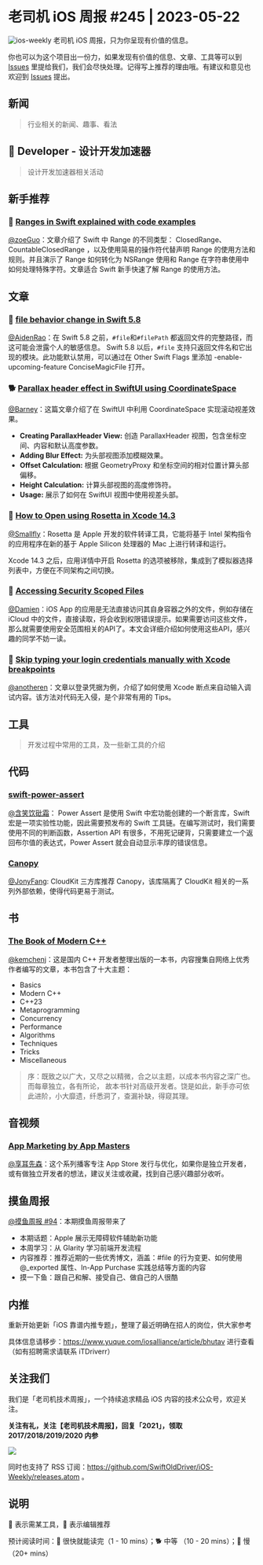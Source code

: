 # 老司机 iOS 周报 #245 | 2023-05-22

![ios-weekly](https://github.com/SwiftOldDriver/iOS-Weekly/blob/master/assets/ios-weekly.png?raw=true)
老司机 iOS 周报，只为你呈现有价值的信息。

你也可以为这个项目出一份力，如果发现有价值的信息、文章、工具等可以到 [Issues](https://github.com/SwiftOldDriver/iOS-Weekly/issues) 里提给我们，我们会尽快处理。记得写上推荐的理由哦。有建议和意见也欢迎到 [Issues](https://github.com/SwiftOldDriver/iOS-Weekly/issues) 提出。

## 新闻

> 行业相关的新闻、趣事、看法

##  Developer - 设计开发加速器

> 设计开发加速器相关活动

## 新手推荐

### 🐎  [Ranges in Swift explained with code examples](https://www.avanderlee.com/swift/ranges-explained/)

[@zoeGuo](https://github.com/zoeGuo)：文章介绍了 Swift 中 Range 的不同类型： ClosedRange、CountableClosedRange ，以及使用简易的操作符代替声明 Range 的使用方法和规则。并且演示了 Range 如何转化为 NSRange 使用和 Range 在字符串使用中如何处理特殊字符。文章适合 Swift 新手快速了解 Range 的使用方法。

## 文章

### 🐎 [file behavior change in Swift 5.8](https://sarunw.com/posts/file-behavior-change/)

[@AidenRao](https://weibo.com/AidenRao)：在 Swift 5.8 之前，`#file`和`#filePath` 都返回文件的完整路径，而这可能会泄露个人的敏感信息。 Swift 5.8 以后，`#file`  支持只返回文件名和它出现的模块。此功能默认禁用，可以通过在 Other Swift Flags 里添加 -enable-upcoming-feature ConciseMagicFile 打开。

### 🐕 [Parallax header effect in SwiftUI using CoordinateSpace](https://arturgruchala.com/parallax-header-effect-in-swiftui-using-coordinatespace/)

[@Barney](https://github.com/BarneyZhaoooo)：这篇文章介绍了在 SwiftUI 中利用 CoordinateSpace 实现滚动视差效果。

- **Creating ParallaxHeader View:** 创造 ParallaxHeader 视图，包含坐标空间、内容和默认高度参数。
- **Adding Blur Effect:** 为头部视图添加模糊效果。
- **Offset Calculation:** 根据 GeometryProxy 和坐标空间的相对位置计算头部偏移。
- **Height Calculation:** 计算头部视图的高度修饰符。
- **Usage:** 展示了如何在 SwiftUI 视图中使用视差头部。

### 🐎 [How to Open using Rosetta in Xcode 14.3](https://sarunw.com/posts/open-using-rosetta-in-xcode-14-3/)

[@Smallfly](https://github.com/iostalks)：Rosetta 是 Apple 开发的软件转译工具，它能将基于 Intel 架构指令的应用程序在新的基于 Apple Silicon 处理器的 Mac 上进行转译和运行。

Xcode 14.3 之后，应用详情中开启 Rosetta 的选项被移除，集成到了模拟器选择列表中，方便在不同架构之间切换。


### 🐎 [Accessing Security Scoped Files](https://useyourloaf.com/blog/accessing-security-scoped-files/)

[@Damien](https://github.com/ZengyiMa)：iOS App 的应用是无法直接访问其自身容器之外的文件，例如存储在 iCloud 中的文件，直接读取，将会收到权限错误提示。如果需要访问这些文件，那么就需要使用安全范围相关的API了。本文会详细介绍如何使用这些API，感兴趣的同学不妨一读。

### 🐎 [Skip typing your login credentials manually with Xcode breakpoints](https://www.danijelavrzan.com/posts/2023/04/login-xcode-breakpoint/)

[@anotheren](https://github.com/anotheren)：文章以登录凭据为例，介绍了如何使用 Xcode 断点来自动输入调试内容。该方法对代码无入侵，是个非常有用的 Tips。

## 工具

> 开发过程中常用的工具，及一些新工具的介绍

## 代码

### [swift-power-assert](https://github.com/kishikawakatsumi/swift-power-assert)

[@含笑饮砒霜](https://weibo.com/chinafishnews/)： Power Assert 是使用 Swift 中宏功能创建的一个断言库，Swift 宏是一项实验性功能，因此需要预发布的 Swift 工具链。在编写测试时，我们需要使用不同的判断函数，Assertion API 有很多，不用死记硬背，只需要建立一个返回布尔值的表达式，Power Assert 就会自动显示丰厚的错误信息。

### [Canopy](https://github.com/Tact/Canopy)

[@JonyFang](https://github.com/jonyfang): CloudKit 三方库推荐 Canopy，该库隔离了 CloudKit 相关的一系列外部依赖，使得代码更易于测试。

## 书

### [The Book of Modern C++](https://github.com/lkimuk/the-book-of-modern-cpp)

[@kemchenj](https://kemchenj.github.io/)：这是国内 C++ 开发者整理出版的一本书，内容搜集自网络上优秀作者编写的文章，本书包含了十大主题：

- Basics
- Modern C++
- C++23
- Metaprogramming
- Concurrency
- Performance
- Algorithms
- Techniques
- Tricks
- Miscellaneous

> 序：既致之以广大，又尽之以精微，合之以主题，以成本书内容之深广也。而每章独立，各有所论， 故本书针对高级开发者。饶是如此，新手亦可依此进阶，小大靡遗，纤悉洞了，查漏补缺，得窥其理。

## 音视频

### [App Marketing by App Masters](https://podcasters.spotify.com/pod/show/app-marketing-podcast)

[@享耳先森](https://github.com/iblacksun)：这个系列播客专注 App Store 发行与优化，如果你是独立开发者，或有做独立开发者的想法，建议关注或收藏，找到自己感兴趣部分收听。

## 摸鱼周报

[@摸鱼周报 #94](https://mp.weixin.qq.com/s/f2Z1VRpk4Ehh3KxuY_NrvA)：本期摸鱼周报带来了

* 本期话题：Apple 展示无障碍软件辅助新功能
* 本周学习：从 Glarity 学习前端开发流程
* 内容推荐：推荐近期的一些优秀博文，涵盖：#file 的行为变更、如何使用 @_exported 属性、In-App Purchase 实践总结等方面的内容
* 摸一下鱼：跟自己和解、接受自己、做自己的人很酷

## 内推

重新开始更新「iOS 靠谱内推专题」，整理了最近明确在招人的岗位，供大家参考

具体信息请移步：https://www.yuque.com/iosalliance/article/bhutav 进行查看（如有招聘需求请联系 iTDriverr）

## 关注我们

我们是「老司机技术周报」，一个持续追求精品 iOS 内容的技术公众号，欢迎关注。

**关注有礼，关注【老司机技术周报】，回复「2021」，领取 2017/2018/2019/2020 内参**

![](https://github.com/SwiftOldDriver/iOS-Weekly/blob/master/assets/qrcode_for_wechat.jpg?raw=true)

同时也支持了 RSS 订阅：https://github.com/SwiftOldDriver/iOS-Weekly/releases.atom 。

## 说明

🚧 表示需某工具，🌟 表示编辑推荐

预计阅读时间：🐎 很快就能读完（1 - 10 mins）；🐕 中等 （10 - 20 mins）；🐢 慢（20+ mins）
